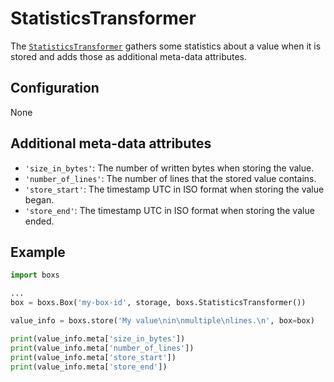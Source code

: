 # StatisticsTransformer

The [`StatisticsTransformer`](../../api/#boxs.statistics.StatisticsTransformer)
gathers some statistics about a value when it is stored and adds those as
additional meta-data attributes.

## Configuration

None

## Additional meta-data attributes

- `'size_in_bytes'`: The number of written bytes when storing the value.
- `'number_of_lines'`: The number of lines that the stored value contains.
- `'store_start'`: The timestamp UTC in ISO format when storing the value began.
- `'store_end'`: The timestamp UTC in ISO format when storing the value ended.

## Example

```python
import boxs

...
box = boxs.Box('my-box-id', storage, boxs.StatisticsTransformer())

value_info = boxs.store('My value\nin\nmultiple\nlines.\n', box=box)

print(value_info.meta['size_in_bytes'])
print(value_info.meta['number_of_lines'])
print(value_info.meta['store_start'])
print(value_info.meta['store_end'])
```
